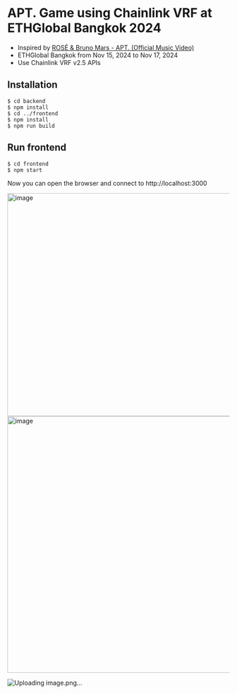 # APT. Game using Chainlink VRF at ETHGlobal Bangkok 2024

- Inspired by [ROSÉ & Bruno Mars - APT. (Official Music Video)](https://youtu.be/ekr2nIex040?si=K-MYM6YGKkqFHYQk)
- ETHGlobal Bangkok from Nov 15, 2024 to Nov 17, 2024 
- Use Chainlink VRF v2.5 APIs


## Installation

```
$ cd backend
$ npm install
$ cd ../frontend
$ npm install
$ npm run build
```

## Run frontend
```
$ cd frontend
$ npm start
```

Now you can open the browser and connect to http://localhost:3000

<img width="505" alt="image" src="https://github.com/user-attachments/assets/465e852a-412b-4201-a607-231cccb093a6">

<img width="581" alt="image" src="https://github.com/user-attachments/assets/e3b2bb40-9a0b-485d-87bd-0f56804f3c72">

![Uploading image.png…]()
